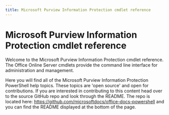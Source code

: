 ```yaml
---
title: Microsoft Purview Information Protection cmdlet reference
---
```


# Microsoft Purview Information Protection cmdlet reference
Welcome to the Microsoft Purview Information Protection cmdlet reference. The Office Online Server cmdlets provide the command line interface for administration and management.

Here you will find all of the Microsoft Purview Information Protection PowerShell help topics. These topics are 'open source' and open for contributions. If you are interested in contributing to this content head over to the source GitHub repo and look through the README.
The repo is located here: https://github.com/microsoftdocs/office-docs-powershell and you can find the README displayed at the bottom of the page.
